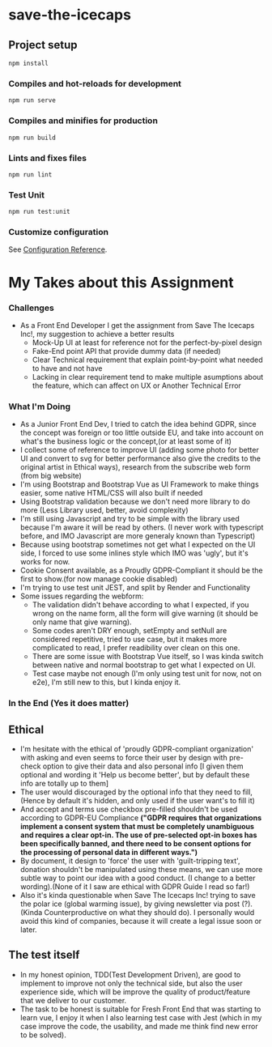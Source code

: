 # save-the-icecaps

## Project setup

```
npm install
```

### Compiles and hot-reloads for development

```
npm run serve
```

### Compiles and minifies for production

```
npm run build
```

### Lints and fixes files

```
npm run lint
```

### Test Unit

```
npm run test:unit
```

### Customize configuration

See [Configuration Reference](https://cli.vuejs.org/config/).

# My Takes about this Assignment

### Challenges

- As a Front End Developer I get the assignment from Save The Icecaps Inc!, my suggestion to achieve a better results
  - Mock-Up UI at least for reference not for the perfect-by-pixel design
  - Fake-End point API that provide dummy data (if needed)
  - Clear Technical requirement that explain point-by-point what needed to have and not have
  - Lacking in clear requirement tend to make multiple asumptions about the feature, which can affect on UX or Another Technical Error

### What I'm Doing

- As a Junior Front End Dev, I tried to catch the idea behind GDPR, since the concept was foreign or too little outside EU, and take into account on what's the business logic or the concept,(or at least some of it)
- I collect some of reference to improve UI (adding some photo for better UI and convert to svg for better performance also give the credits to the original artist in Ethical ways), research from the subscribe web form (from big website)
- I'm using Bootstrap and Bootstrap Vue as UI Framework to make things easier, some native HTML/CSS will also built if needed
- Using Bootstrap validation because we don't need more library to do more (Less Library used, better, avoid complexity)
- I'm still using Javascript and try to be simple with the library used because I'm aware it will be read by others. (I never work with typescript before, and IMO Javascript are more generaly known than Typescript)
- Because using bootstrap sometimes not get what I expected on the UI side, I forced to use some inlines style which IMO was 'ugly', but it's works for now.
- Cookie Consent available, as a Proudly GDPR-Compliant it should be the first to show.(for now manage cookie disabled)
- I'm trying to use test unit JEST, and split by Render and Functionality
- Some issues regarding the webform:
  - The validation didn't behave according to what I expected, if you wrong on the name form, all the form will give warning (it should be only name that give warning).
  - Some codes aren't DRY enough, setEmpty and setNull are considered repetitive, tried to use case, but it makes more complicated to read, I prefer readibility over clean on this one.
  - There are some issue with Bootstrap Vue itself, so I was kinda switch between native and normal bootstrap to get what I expected on UI.
  - Test case maybe not enough (I'm only using test unit for now, not on e2e), I'm still new to this, but I kinda enjoy it.

### In the End (Yes it does matter)

## Ethical

- I'm hesitate with the ethical of 'proudly GDPR-compliant organization' with asking and even seems to force their user by design with pre-check option to give their data and also personal info [I given them optional and wording it 'Help us become better', but by default these info are totally up to them]
- The user would discouraged by the optional info that they need to fill, (Hence by default it's hidden, and only used if the user want's to fill it)
- And accept and terms use checkbox pre-filled shouldn't be used according to GDPR-EU Compliance **("GDPR requires that organizations implement a consent system that must be completely unambiguous and requires a clear opt-in. The use of pre-selected opt-in boxes has been specifically banned, and there need to be consent options for the processing of personal data in different ways.")**
- By document, it design to 'force' the user with 'guilt-tripping text', donation shouldn't be manipulated using these means, we can use more subtle way to point our idea with a good conduct. (I change to a better wording).(None of it I saw are ethical with GDPR Guide I read so far!)
- Also it's kinda questionable when Save The Icecaps Inc! trying to save the polar ice (global warming issue), by giving newsletter via post (?).(Kinda Counterproductive on what they should do). I personally would avoid this kind of companies, because it will create a legal issue soon or later.

## The test itself

- In my honest opinion, TDD(Test Development Driven), are good to implement to improve not only the technical side, but also the user experience side, which will be improve the quality of product/feature that we deliver to our customer.
- The task to be honest is suitable for Fresh Front End that was starting to learn vue, I enjoy it when I also learning test case with Jest (which in my case improve the code, the usability, and made me think find new error to be solved).
